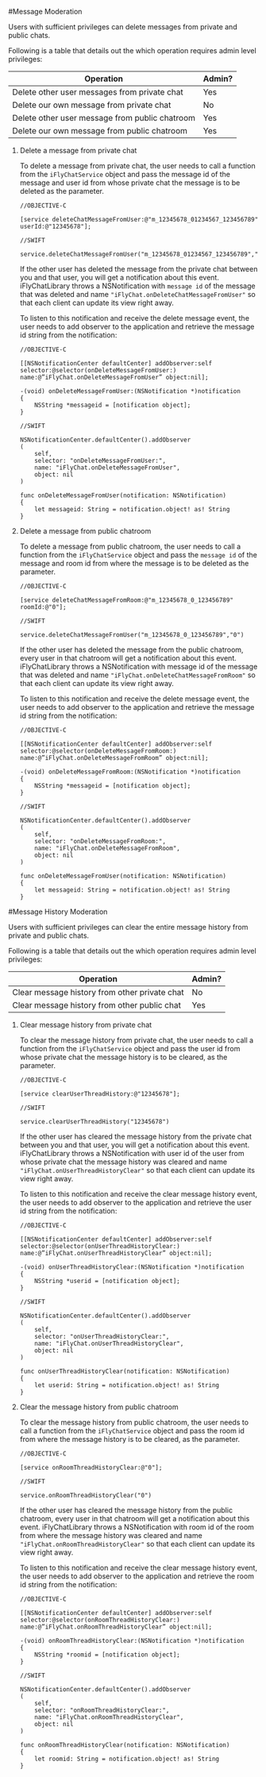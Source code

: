 #Message Moderation

Users with sufficient privileges can delete messages from private and public chats.

Following is a table that details out the which operation requires admin level privileges:

| Operation                                      | Admin? |
|------------------------------------------------|--------|
| Delete other user messages from private chat   | Yes    |
| Delete our own message from private chat       | No     |
| Delete other user message from public chatroom | Yes    |
| Delete our own message from public chatroom    | Yes    |


1. Delete a message from private chat

    To delete a message from private chat, the user needs to call a function from the `iFlyChatService` object and pass the message id of the message and user id from whose private chat the message is to be deleted as the parameter.

    ~~~
    //OBJECTIVE-C

    [service deleteChatMessageFromUser:@"m_12345678_01234567_123456789" userId:@"12345678"];
    ~~~

    ~~~
    //SWIFT

    service.deleteChatMessageFromUser("m_12345678_01234567_123456789","12345678")
    ~~~
  
    If the other user has deleted the message from the private chat between you and that user, you will get a notification about this event. iFlyChatLibrary throws a NSNotification with `message id` of the message that was deleted and name `"iFlyChat.onDeleteChatMessageFromUser"` so that each client can update its view right away.

    To listen to this notification and receive the delete message event, the user needs to add observer to the application and retrieve the message id string from the notification:

    ~~~
    //OBJECTIVE-C

    [[NSNotificationCenter defaultCenter] addObserver:self selector:@selector(onDeleteMessageFromUser:) name:@”iFlyChat.onDeleteMessageFromUser” object:nil];

    -(void) onDeleteMessageFromUser:(NSNotification *)notification
    {
        NSString *messageid = [notification object];
    }
    ~~~

    ~~~
    //SWIFT

    NSNotificationCenter.defaultCenter().addObserver
    (
        self,
        selector: "onDeleteMessageFromUser:",
        name: "iFlyChat.onDeleteMessageFromUser",
        object: nil
    )

    func onDeleteMessageFromUser(notification: NSNotification)
    {
        let messageid: String = notification.object! as! String
    }
    ~~~
  
2. Delete a message from public chatroom

    To delete a message from public chatroom, the user needs to call a function from the `iFlyChatService` object and pass the `message id` of the message and room id from where the message is to be deleted as the parameter.

    ~~~
    //OBJECTIVE-C

    [service deleteChatMessageFromRoom:@"m_12345678_0_123456789" roomId:@"0"];
    ~~~

    ~~~
    //SWIFT

    service.deleteChatMessageFromUser("m_12345678_0_123456789","0")
    ~~~
  
    If the other user has deleted the message from the public chatroom, every user in that chatroom will get a notification about this event. iFlyChatLibrary throws a NSNotification with message id of the message that was deleted and name `"iFlyChat.onDeleteChatMessageFromRoom"` so that each client can update its view right away.

    To listen to this notification and receive the delete message event, the user needs to add observer to the application and retrieve the message id string from the notification:

    ~~~
    //OBJECTIVE-C

    [[NSNotificationCenter defaultCenter] addObserver:self selector:@selector(onDeleteMessageFromRoom:) name:@”iFlyChat.onDeleteMessageFromRoom” object:nil];

    -(void) onDeleteMessageFromRoom:(NSNotification *)notification
    {
        NSString *messageid = [notification object];
    }
    ~~~

    ~~~
    //SWIFT

    NSNotificationCenter.defaultCenter().addObserver
    (
        self,
        selector: "onDeleteMessageFromRoom:",
        name: "iFlyChat.onDeleteMessageFromRoom",
        object: nil
    )

    func onDeleteMessageFromUser(notification: NSNotification)
    {
        let messageid: String = notification.object! as! String
    }
    ~~~

#Message History Moderation

Users with sufficient privileges can clear the entire message history from private and public chats.

Following is a table that details out the which operation requires admin level privileges:
    
| Operation                                     | Admin? |
|-----------------------------------------------|--------|
| Clear message history from other private chat | No     |
| Clear message history from other public chat  | Yes    |


1. Clear message history from private chat

    To clear the message history from private chat, the user needs to call a function from the `iFlyChatService` object and pass the user id from whose private chat the message history is to be cleared, as the parameter.

    ~~~
    //OBJECTIVE-C

    [service clearUserThreadHistory:@"12345678"];
    ~~~

    ~~~
    //SWIFT

    service.clearUserThreadHistory("12345678")
    ~~~

    If the other user has cleared the message history from the private chat between you and that user, you will get a notification about this event. iFlyChatLibrary throws a NSNotification with user id of the user from whose private chat the message history was cleared and name `"iFlyChat.onUserThreadHistoryClear"` so that each client can update its view right away.

    To listen to this notification and receive the clear message history event, the user needs to add observer to the application and retrieve the user id string from the notification:

    ~~~
    //OBJECTIVE-C

    [[NSNotificationCenter defaultCenter] addObserver:self selector:@selector(onUserThreadHistoryClear:) name:@”iFlyChat.onUserThreadHistoryClear” object:nil];

    -(void) onUserThreadHistoryClear:(NSNotification *)notification
    {
        NSString *userid = [notification object];
    }
    ~~~

    ~~~
    //SWIFT

    NSNotificationCenter.defaultCenter().addObserver
    (
        self,
        selector: "onUserThreadHistoryClear:",
        name: "iFlyChat.onUserThreadHistoryClear",
        object: nil
    )

    func onUserThreadHistoryClear(notification: NSNotification)
    {
        let userid: String = notification.object! as! String
    }
    ~~~

2. Clear the message history from public chatroom

    To clear the message history from public chatroom, the user needs to call a function from the `iFlyChatService` object and pass the room id from where the message history is to be cleared, as the parameter.

    ~~~
    //OBJECTIVE-C

    [service onRoomThreadHistoryClear:@"0"];
    ~~~

    ~~~
    //SWIFT

    service.onRoomThreadHistoryClear("0")
    ~~~

    If the other user has cleared the message history from the public chatroom, every user in that chatroom will get a notification about this event. iFlyChatLibrary throws a NSNotification with room id of the room from where the message history was cleared and name `"iFlyChat.onRoomThreadHistoryClear"` so that each client can update its view right away.

    To listen to this notification and receive the clear message history event, the user needs to add observer to the application and retrieve the room id string from the notification:

    ~~~
    //OBJECTIVE-C

    [[NSNotificationCenter defaultCenter] addObserver:self selector:@selector(onRoomThreadHistoryClear:) name:@”iFlyChat.onRoomThreadHistoryClear” object:nil];

    -(void) onRoomThreadHistoryClear:(NSNotification *)notification
    {
        NSString *roomid = [notification object];
    }
    ~~~
    
    ~~~
    //SWIFT

    NSNotificationCenter.defaultCenter().addObserver
    (
        self,
        selector: "onRoomThreadHistoryClear:",
        name: "iFlyChat.onRoomThreadHistoryClear",
        object: nil
    )

    func onRoomThreadHistoryClear(notification: NSNotification)
    {
        let roomid: String = notification.object! as! String
    }
    ~~~